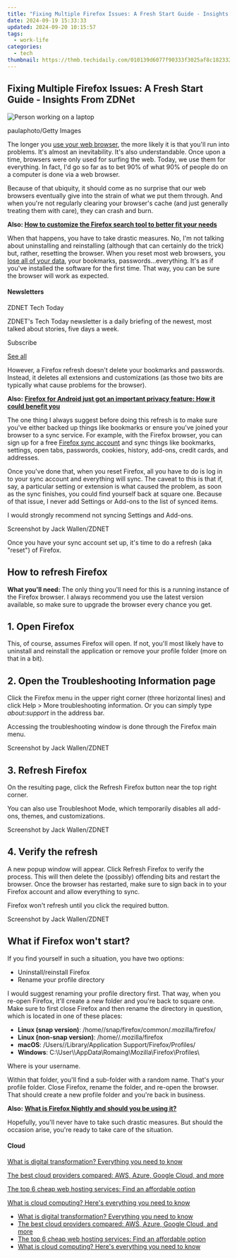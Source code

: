 ```yaml
---
title: "Fixing Multiple Firefox Issues: A Fresh Start Guide - Insights From ZDNet"
date: 2024-09-19 15:33:33
updated: 2024-09-20 10:15:57
tags:
  - work-life
categories:
  - tech
thumbnail: https://thmb.techidaily.com/010139d6077f90333f3025af8c182332c9900266fd1f6067fe122889069013d2.jpg
---
```


## Fixing Multiple Firefox Issues: A Fresh Start Guide - Insights From ZDNet

![Person working on a laptop](https://www.zdnet.com/a/img/resize/4fbc7fc6d026d35db0f9cba26b00b6d5c18e7423/2023/06/22/3b20fd7e-0362-44a4-afb0-254df96dfe67/gettyimages-1318459282.jpg?auto=webp&width=1280)

paulaphoto/Getty Images

The longer you [use your web browser](https://www.zdnet.com/home-and-office/work-life/whats-the-best-way-to-ensure-your-privacy-with-a-web-browser/), the more likely it is that you'll run into problems. It's almost an inevitability. It's also understandable. Once upon a time, browsers were only used for surfing the web. Today, we use them for everything. In fact, I'd go so far as to bet 90% of what 90% of people do on a computer is done via a web browser.

Because of that ubiquity, it should come as no surprise that our web browsers eventually give into the strain of what we put them through. And when you're not regularly clearing your browser's cache (and just generally treating them with care), they can crash and burn.

**Also: [How to customize the Firefox search tool to better fit your needs](https://www.zdnet.com/home-and-office/work-life/how-to-customize-the-firefox-search-tool-to-better-fit-your-needs/)**

When that happens, you have to take drastic measures. No, I'm not talking about uninstalling and reinstalling (although that can certainly do the trick) but, rather, resetting the browser. When you reset most web browsers, you [lose all of your data](https://www.zdnet.com/article/log-in-or-lose-it-google-will-start-deleting-your-unused-personal-accounts/), your bookmarks, passwords…everything. It's as if you've installed the software for the first time. That way, you can be sure the browser will work as expected.

#### Newsletters

ZDNET Tech Today

ZDNET's Tech Today newsletter is a daily briefing of the newest, most talked about stories, five days a week.

 Subscribe

[See all](https://www.zdnet.com/newsletters/)

However, a Firefox refresh doesn't delete your bookmarks and passwords. Instead, it deletes all extensions and customizations (as those two bits are typically what cause problems for the browser).

**Also:** [**Firefox for Android just got an important privacy feature: How it could benefit you**](https://www.zdnet.com/article/firefox-for-android-just-got-this-new-privacy-feature-heres-how-it-could-benefit-you/)

The one thing I always suggest before doing this refresh is to make sure you've either backed up things like bookmarks or ensure you've joined your browser to a sync service. For example, with the Firefox browser, you can sign up for a free [Firefox sync account](https://www.zdnet.com/article/how-to-protect-your-firefox-saved-passwords-with-a-primary-password/) and sync things like bookmarks, settings, open tabs, passwords, cookies, history, add-ons, credit cards, and addresses. 

Once you've done that, when you reset Firefox, all you have to do is log in to your sync account and everything will sync. The caveat to this is that if, say, a particular setting or extension is what caused the problem, as soon as the sync finishes, you could find yourself back at square one. Because of that issue, I never add Settings or Add-ons to the list of synced items.

I would strongly recommend not syncing Settings and Add-ons.

Screenshot by Jack Wallen/ZDNET

Once you have your sync account set up, it's time to do a refresh (aka "reset") of Firefox.

## How to refresh Firefox

**What you'll need:** The only thing you'll need for this is a running instance of the Firefox browser. I always recommend you use the latest version available, so make sure to upgrade the browser every chance you get.

## 1\. Open Firefox

This, of course, assumes Firefox will open. If not, you'll most likely have to uninstall and reinstall the application or remove your profile folder (more on that in a bit).

## 2\. Open the Troubleshooting Information page

Click the Firefox menu in the upper right corner (three horizontal lines) and click Help > More troubleshooting information. Or you can simply type _about:support_ in the address bar.

Accessing the troubleshooting window is done through the Firefox main menu.

Screenshot by Jack Wallen/ZDNET

## 3\. Refresh Firefox

On the resulting page, click the Refresh Firefox button near the top right corner. 

You can also use Troubleshoot Mode, which temporarily disables all add-ons, themes, and customizations.

Screenshot by Jack Wallen/ZDNET

## 4\. Verify the refresh

A new popup window will appear. Click Refresh Firefox to verify the process. This will then delete the (possibly) offending bits and restart the browser. Once the browser has restarted, make sure to sign back in to your Firefox account and allow everything to sync. 

Firefox won't refresh until you click the required button.

Screenshot by Jack Wallen/ZDNET

## What if Firefox won't start?

If you find yourself in such a situation, you have two options:

* Uninstall/reinstall Firefox
* Rename your profile directory

I would suggest renaming your profile directory first. That way, when you re-open Firefox, it'll create a new folder and you're back to square one. Make sure to first close Firefox and then rename the directory in question, which is located in one of these places:

* **Linux (snap version)**: /home/<username>/snap/firefox/common/.mozilla/firefox/
* **Linux (non-snap version)**: /home/<username>/.mozilla/firefox
* **macOS**: /Users/<username>/Library/Application Support/Firefox/Profiles/
* **Windows**: C:\\User\\<username>\\AppData\\Romaing\\Mozilla\\Firefox\\Profiles\\

Where <username> is your username. 

Within that folder, you'll find a sub-folder with a random name. That's your profile folder. Close Firefox, rename the folder, and re-open the browser. That should create a new profile folder and you're back in business.

**Also:** [**What is Firefox Nightly and should you be using it?**](https://www.zdnet.com/home-and-office/work-life/what-is-firefox-nightly-and-should-you-be-using-it/) 

Hopefully, you'll never have to take such drastic measures. But should the occasion arise, you're ready to take care of the situation.

#### Cloud

[​What is digital transformation? Everything you need to know](https://www.zdnet.com/article/what-is-digital-transformation-everything-you-need-to-know-about-how-technology-is-reshaping/ "​What is digital transformation? Everything you need to know")

[The best cloud providers compared: AWS, Azure, Google Cloud, and more](https://www.zdnet.com/article/the-top-cloud-providers-of-2021-aws-microsoft-azure-google-cloud-hybrid-saas/ "The best cloud providers compared: AWS, Azure, Google Cloud, and more")

[The top 6 cheap web hosting services: Find an affordable option](https://www.zdnet.com/article/best-cheap-web-hosting/ "The top 6 cheap web hosting services: Find an affordable option")

[What is cloud computing? Here's everything you need to know](https://www.zdnet.com/article/what-is-cloud-computing-everything-you-need-to-know-about-the-cloud/ "What is cloud computing? Here's everything you need to know")

* [​What is digital transformation? Everything you need to know](https://www.zdnet.com/article/what-is-digital-transformation-everything-you-need-to-know-about-how-technology-is-reshaping/ "​What is digital transformation? Everything you need to know")
* [The best cloud providers compared: AWS, Azure, Google Cloud, and more](https://www.zdnet.com/article/the-top-cloud-providers-of-2021-aws-microsoft-azure-google-cloud-hybrid-saas/ "The best cloud providers compared: AWS, Azure, Google Cloud, and more")
* [The top 6 cheap web hosting services: Find an affordable option](https://www.zdnet.com/article/best-cheap-web-hosting/ "The top 6 cheap web hosting services: Find an affordable option")
* [What is cloud computing? Here's everything you need to know](https://www.zdnet.com/article/what-is-cloud-computing-everything-you-need-to-know-about-the-cloud/ "What is cloud computing? Here's everything you need to know")

<ins class="adsbygoogle"
     style="display:block"
     data-ad-format="autorelaxed"
     data-ad-client="ca-pub-7571918770474297"
     data-ad-slot="1223367746"></ins>



<ins class="adsbygoogle"
     style="display:block"
     data-ad-client="ca-pub-7571918770474297"
     data-ad-slot="8358498916"
     data-ad-format="auto"
     data-full-width-responsive="true"></ins>
